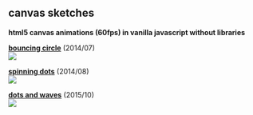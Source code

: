 ## canvas sketches
**html5 canvas animations (60fps) in vanilla javascript without libraries**
<br>

**[bouncing circle](https://rawgit.com/ondrek/sketches/master/+bouncingcircle.html)** (2014/07)<br>
![](https://rawgit.com/ondrek/sketches/master/sources/+bouncingcircle.gif)

**[spinning dots](https://rawgit.com/ondrek/sketches/master/+spinningdots.html)** (2014/08)<br>
![](https://rawgit.com/ondrek/sketches/master/sources/+spinningdots.gif)

**[dots and waves](https://rawgit.com/ondrek/sketches/master/+dotsandorbits.html)** (2015/10)<br>
![](https://rawgit.com/ondrek/sketches/master/sources/+dotsandorbits.gif)
